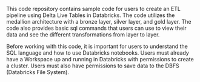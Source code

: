 This code repository contains sample code for users to create an ETL pipeline using Delta Live Tables in Databricks. The code utilizes the medallion architecture with a bronze layer, silver layer, and gold layer. The code also provides basic sql commands that users can use to view their data and see the different transformations from layer to layer. 

Before working with this code, it is important for users to understand the SQL language and how to use Databricks notebooks. Users must already have a Workspace up and running in Databricks with permissions to create a cluster. Users must also have permissions to save data to the DBFS (Databricks File System). 
